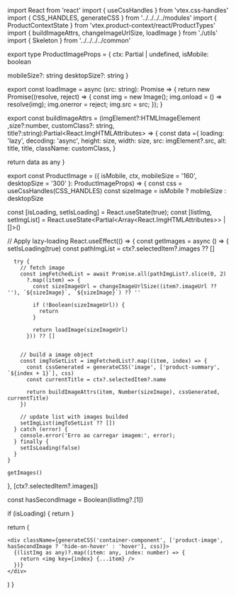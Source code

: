 import React from 'react'
import { useCssHandles } from 'vtex.css-handles'
import { CSS_HANDLES, generateCSS } from '../../../../modules'
import { ProductContextState } from 'vtex.product-context/react/ProductTypes'
import { buildImageAttrs, changeImageUrlSize, loadImage } from './utils'
import { Skeleton } from '../../../../common'

export type ProductImageProps = {
  ctx: Partial<ProductContextState> | undefined,
  isMobile: boolean

  mobileSize?: string
  desktopSize?: string
}


export  const loadImage = async (src: string): Promise<HTMLImageElement> => {
  return new Promise((resolve, reject) => {
    const img = new Image();
    img.onload = () => resolve(img);
    img.onerror = reject;
    img.src = src;
  });
}

export const buildImageAttrs = (imgElement?:HTMLImageElement ,size?:number, customClass?: string, title?:string):Partial<React.ImgHTMLAttributes<HTMLImageElement>> => {
  const data ={
    loading: 'lazy',
    decoding: 'async',
    height: size,
    width: size,
    src: imgElement?.src,
    alt: title,
    title,
    className: customClass,
  }

  return data as any
}

export const ProductImage = ({ isMobile, ctx, mobileSize = '160', desktopSize = '300' }: ProductImageProps) => {
  const css = useCssHandles(CSS_HANDLES)
  const sizeImage = isMobile ? mobileSize : desktopSize

  const [isLoading, setIsLoading] = React.useState(true);
  const [listImg, setImgList] = React.useState<Partial<Array<React.ImgHTMLAttributes<HTMLImageElement>>> | []>()

  // Apply lazy-loading
  React.useEffect(() => {
    const getImages = async () => {
      setIsLoading(true)
      const pathImgList = ctx?.selectedItem?.images ?? []

      try {
        // fetch image
        const imgFetchedList = await Promise.all(pathImgList?.slice(0, 2)
          ?.map((item) => {
            const sizeImageUrl = changeImageUrlSize((item?.imageUrl ?? ''), `${sizeImage}`, `${sizeImage}`) ?? ''

            if (!Boolean(sizeImageUrl)) {
              return
            }

            return loadImage(sizeImageUrl)
          })) ?? []


        // build a image object
        const imgToSetList = imgFetchedList?.map((item, index) => {
          const cssGenerated = generateCSS('image', ['product-summary', `${index + 1}`], css)
          const currentTitle = ctx?.selectedItem?.name

          return buildImageAttrs(item, Number(sizeImage), cssGenerated, currentTitle)
        })

        // update list with images builded
        setImgList(imgToSetList ?? [])
      } catch (error) {
        console.error('Erro ao carregar imagem:', error);
      } finally {
        setIsLoading(false)
      }
    }

    getImages()
  }, [ctx?.selectedItem?.images])

  const hasSecondImage = Boolean(listImg?.[1])

  if (isLoading) {
    return <Skeleton height={Number(sizeImage)} width={Number(sizeImage)} />
  }

  return (

    <div className={generateCSS('container-component', ['product-image', hasSecondImage ? 'hide-on-hover' : 'hover'], css)}>
      {(listImg as any)?.map((item: any, index: number) => {
        return <img key={index} {...item} />
      })}
    </div>
  )
}
